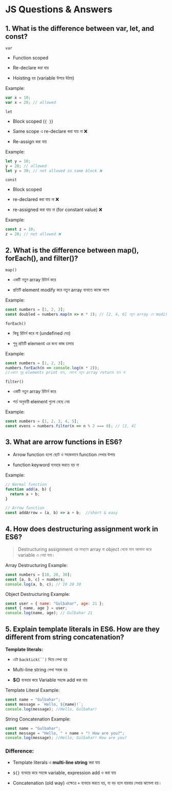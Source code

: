 
# JS Questions & Answers

## 1. What is the difference between var, let, and const?

`var`

- Function scoped

- Re-declare করা যায়

- Hoisting হয় (variable উপরে উঠায়)
 

Example:
```js
var x = 10;
var x = 20; // allowed
```

`let`

- Block scoped (`{ }`)

- Same scope এ re-declare করা যায় না ❌

- Re-assign করা যায়

Example:
```js
let y = 10;
y = 20; // allowed 
let y = 30; // not allowed in same block ❌
```

`const`

- Block scoped

- re-declared করা যায় না ❌

- re-assigned করা যায় না (for constant value) ❌

Example:
```js
const z = 10;
z = 20; // not allowed ❌ 
```

## 2. What is the difference between map(), forEach(), and filter()?

`map()`

- একটি নতুন array রিটার্ন করে

- প্রতিটি element modify করে নতুন array বানাতে কাজে লাগে

Example:
```js
const numbers = [1, 2, 3];
const doubled = numbers.map(n => n * 2); // [2, 4, 6] নতুন array তে modified element রিটার্ন করেছে
```

`forEach()`

- কিছু রিটার্ন করে না (undefined দেয়)

- শুধু প্রতিটি element এর জন্য কাজ চালায়

Example:
```js
const numbers = [1, 2, 3];
numbers.forEach(n => console.log(n * 2)); 
//এখানে শুধু elements print হবে, কোনো নতুন array return হবে না
```

`filter()`

- একটি নতুন array রিটার্ন করে

- শর্ত অনুযায়ী element গুলো বেছে নেয়

Example:
```js
const numbers = [1, 2, 3, 4, 5];
const evens = numbers.filter(n => n % 2 === 0); // [2, 4]
```

## 3. What are arrow functions in ES6?

- Arrow function হলো ছোট ও সহজভাবে function লেখার উপায়

- function keyword ব্যবহার করতে হয় না


Example:
```js
// Normal function
function add(a, b) {
  return a + b;
}

// Arrow function
const addArrow = (a, b) => a + b;  //short & easy
```

## 4. How does destructuring assignment work in ES6?

> Destructuring assignment এর মাধ্যমে array বা object থেকে মান আলাদা করে variable এ নেয়া যায়।

Array Destructuring Example:
```js
const numbers = [10, 20, 30];
const [a, b, c] = numbers; 
console.log(a, b, c); // 10 20 30
```

Object Destructuring Example:
```js
const user = { name: "Gulbahar", age: 21 };
const { name, age } = user;
console.log(name, age); // Gulbahar 21
```

## 5. Explain template literals in ES6. How are they different from string concatenation?

**Template literals:** 
- এটা `backtick(``)` দিয়ে লেখা হয়

- Multi-line string লেখা সহজ হয়

- **${}** ব্যবহার করে Variable সহজে add করা যায় 

Template Literal Example:
```js
const name = "Gulbahar";
const message = `Hello, ${name}!`;
console.log(message); //Hello, Gulbahar!
```

String Concatenation Example:
```js
const name = "Gulbahar";
const message = "Hello, " + name + "! How are you?";
console.log(message); //Hello, Gulbahar! How are you?
```

### Difference:

- Template literals এ **multi-line string** করা যায় 

- `${}` ব্যবহার করে সহজে variable, expression add ও করা যায়

- Concatenation (old way) এক্ষেত্রে  ` + ` ব্যবহার করতে হয়, যা বড় হলে বারবার লেখার ঝামেলা হয়। 